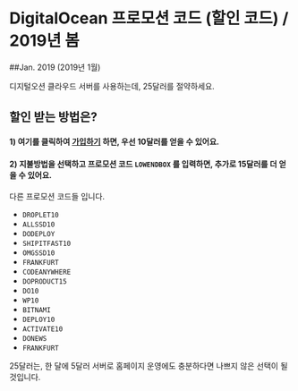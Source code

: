 # DigitalOcean 프로모션 코드 (할인 코드) / 2019년 봄
##Jan. 2019 (2019년 1월)

디지털오션 클라우드 서버를 사용하는데, 25달러를 절약하세요.

## 할인 받는 방법은?
#### 1) 여기를 클릭하여 [가입하기](https://m.do.co/c/901875a721b5) 하면, 우선 10달러를 얻을 수 있어요.
#### 2) 지불방법을 선택하고 프로모션 코드  `LOWENDBOX` 를 입력하면, 추가로 15달러를 더 얻을 수 있어요.

다른 프로모션 코드들 입니다.
- `DROPLET10`
- `ALLSSD10`
- `DODEPLOY`
- `SHIPITFAST10`
- `OMGSSD10`
- `FRANKFURT`
- `CODEANYWHERE`
- `DOPRODUCT15`
- `DO10`
- `WP10`
- `BITNAMI`
- `DEPLOY10`
- `ACTIVATE10`
- `DONEWS`
- `FRANKFURT`

25달러는, 한 달에 5달러 서버로 홈페이지 운영에도 충분하다면 나쁘지 않은 선택이 될 것입니다.

